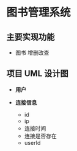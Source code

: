 # 图书管理系统

## 主要实现功能
* 图书 增删改查

## 项目 UML 设计图
* **用户**

* **连接信息**
  * id
  * ip
  * 连接时间
  * 连接是否存在
  * userId

